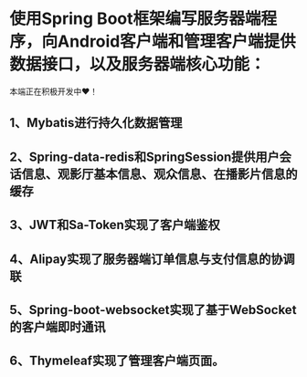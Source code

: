 # 使用Spring Boot框架编写服务器端程序，向Android客户端和管理客户端提供数据接口，以及服务器端核心功能：<br/>
本端正在积极开发中❤！
## 1、Mybatis进行持久化数据管理
## 2、Spring-data-redis和SpringSession提供用户会话信息、观影厅基本信息、观众信息、在播影片信息的缓存
## 3、JWT和Sa-Token实现了客户端鉴权
## 4、Alipay实现了服务器端订单信息与支付信息的协调联
## 5、Spring-boot-websocket实现了基于WebSocket的客户端即时通讯
## 6、Thymeleaf实现了管理客户端页面。
